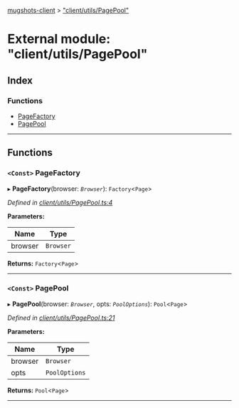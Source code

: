 [mugshots-client](../README.md) > ["client/utils/PagePool"](../modules/_client_utils_pagepool_.md)

# External module: "client/utils/PagePool"

## Index

### Functions

* [PageFactory](_client_utils_pagepool_.md#pagefactory)
* [PagePool](_client_utils_pagepool_.md#pagepool)

---

## Functions

<a id="pagefactory"></a>

### `<Const>` PageFactory

▸ **PageFactory**(browser: *`Browser`*): `Factory`<`Page`>

*Defined in [client/utils/PagePool.ts:4](https://github.com/agaricide/mugshots-client/blob/63bcee9/src/client/utils/PagePool.ts#L4)*

**Parameters:**

| Name | Type |
| ------ | ------ |
| browser | `Browser` |

**Returns:** `Factory`<`Page`>

___
<a id="pagepool"></a>

### `<Const>` PagePool

▸ **PagePool**(browser: *`Browser`*, opts: *`PoolOptions`*): `Pool`<`Page`>

*Defined in [client/utils/PagePool.ts:21](https://github.com/agaricide/mugshots-client/blob/63bcee9/src/client/utils/PagePool.ts#L21)*

**Parameters:**

| Name | Type |
| ------ | ------ |
| browser | `Browser` |
| opts | `PoolOptions` |

**Returns:** `Pool`<`Page`>

___

